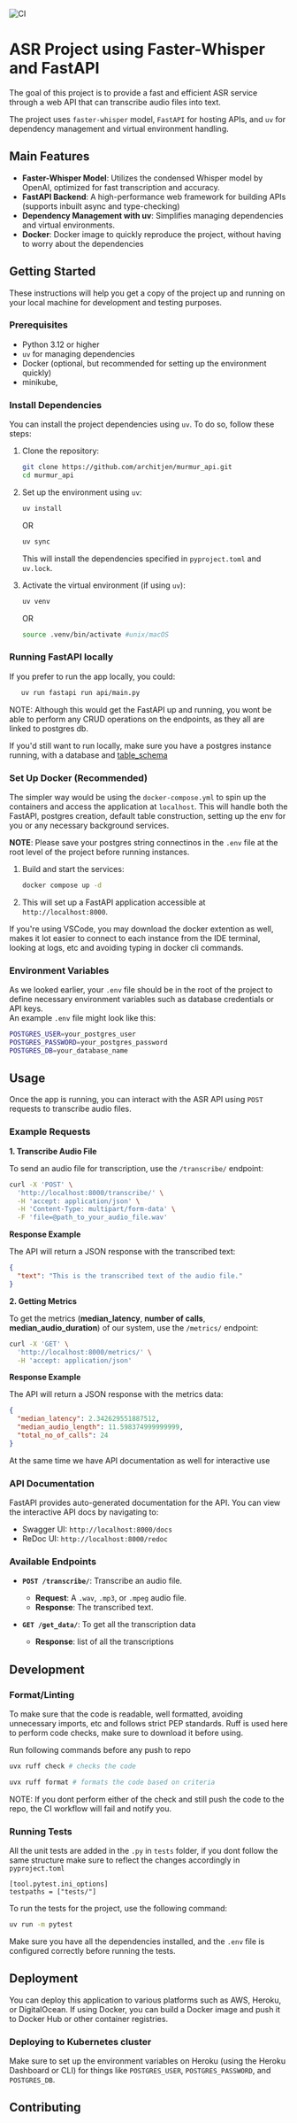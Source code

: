 ![CI](https://github.com/architjen/murmur_api/actions/workflows/code_quality_ci.yml/badge.svg)

# ASR Project using Faster-Whisper and FastAPI

The goal of this project is to provide a fast and efficient ASR service through a web API that can transcribe audio files into text.

The project uses `faster-whisper` model, `FastAPI` for hosting APIs, and `uv` for dependency management and virtual environment handling.  

## Main Features

- **Faster-Whisper Model**: Utilizes the condensed Whisper model by OpenAI, optimized for fast transcription and accuracy.
- **FastAPI Backend**: A high-performance web framework for building APIs (supports inbuilt async and type-checking)
- **Dependency Management with uv**: Simplifies managing dependencies and virtual environments.
- **Docker**: Docker image to quickly reproduce the project, without having to worry about the dependencies

## Getting Started

These instructions will help you get a copy of the project up and running on your local machine for development and testing purposes.

### Prerequisites

- Python 3.12 or higher
- `uv` for managing dependencies
- Docker (optional, but recommended for setting up the environment quickly)
- minikube, 

### Install Dependencies

You can install the project dependencies using `uv`. To do so, follow these steps:

1. Clone the repository:

   ```bash
   git clone https://github.com/architjen/murmur_api.git
   cd murmur_api
   ```

2. Set up the environment using `uv`:

   ```bash
   uv install
   ```
   OR
   ```bash
   uv sync
   ```



   This will install the dependencies specified in `pyproject.toml` and `uv.lock`.

3. Activate the virtual environment (if using `uv`):

   ```bash
   uv venv
   ```
   OR
    ```bash
   source .venv/bin/activate #unix/macOS
   ```

### Running FastAPI locally

If you prefer to run the app locally, you could:
```bash
   uv run fastapi run api/main.py
   ```
NOTE: Although this would get the FastAPI up and running, you wont be able to perform any CRUD operations on the endpoints, as they all are linked to postgres db. 

If you'd still want to run locally, make sure you have a postgres instance running, with a database and [table_schema](/app/db/create_table.sql)

### Set Up Docker (Recommended)

The simpler way would be using the `docker-compose.yml` to spin up the containers and access the application at `localhost`. This will handle both the FastAPI, postgres creation, default table construction, setting up the env for you or any necessary background services.  

**NOTE**: Please save your postgres string connectinos in the `.env` file at the root level of the project before running instances. 

1. Build and start the services:

    ```bash
    docker compose up -d
    ```

2. This will set up a FastAPI application accessible at `http://localhost:8000`.

If you're using VSCode, you may download the docker extention as well, makes it lot easier to connect to each instance from the IDE terminal, looking at logs, etc and avoiding typing in docker cli commands.

### Environment Variables

As we looked earlier, your `.env` file should be in the root of the project to define necessary environment variables such as database credentials or API keys.  
An example `.env` file might look like this:

```bash
POSTGRES_USER=your_postgres_user
POSTGRES_PASSWORD=your_postgres_password
POSTGRES_DB=your_database_name
```

## Usage

Once the app is running, you can interact with the ASR API using `POST` requests to transcribe audio files.

### Example Requests

**1. Transcribe Audio File**

To send an audio file for transcription, use the `/transcribe/` endpoint:

```bash
curl -X 'POST' \
  'http://localhost:8000/transcribe/' \
  -H 'accept: application/json' \
  -H 'Content-Type: multipart/form-data' \
  -F 'file=@path_to_your_audio_file.wav'
```

**Response Example**

The API will return a JSON response with the transcribed text:

```json
{
  "text": "This is the transcribed text of the audio file."
}
```

**2. Getting Metrics**

To get the metrics (**median_latency**, **number of calls**, **median_audio_duration**) of our system, use the `/metrics/` endpoint:

```bash
curl -X 'GET' \
  'http://localhost:8000/metrics/' \
  -H 'accept: application/json' 
```
**Response Example**

The API will return a JSON response with the metrics data:

```json
{
  "median_latency": 2.342629551887512,
  "median_audio_length": 11.598374999999999,
  "total_no_of_calls": 24
}
```

At the same time we have API documentation as well for interactive use

### API Documentation

FastAPI provides auto-generated documentation for the API. You can view the interactive API docs by navigating to:

- Swagger UI: `http://localhost:8000/docs`
- ReDoc UI: `http://localhost:8000/redoc`

### Available Endpoints

- **`POST /transcribe/`**: Transcribe an audio file.
  - **Request**: A `.wav`, `.mp3`, or `.mpeg` audio file.
  - **Response**: The transcribed text.

- **`GET /get_data/`**: To get all the transcription data
  - **Response**: list of all the transcriptions

## Development

### Format/Linting

To make sure that the code is readable, well formatted, avoiding unnecessary imports, etc and follows strict PEP standards. Ruff is used here to perform code checks, make sure to download it before using. 

Run following commands before any push to repo

```bash
uvx ruff check # checks the code
```

```bash
uvx ruff format # formats the code based on criteria
```

NOTE: If you dont perform either of the check and still push the code to the repo, the CI workflow will fail and notify you.

### Running Tests

All the unit tests are added in the `.py` in `tests` folder, if you dont follow the same structure make sure to reflect the changes accordingly in `pyproject.toml`

```
[tool.pytest.ini_options]
testpaths = ["tests/"]
```

To run the tests for the project, use the following command:

```bash
uv run -m pytest 
```

Make sure you have all the dependencies installed, and the `.env` file is configured correctly before running the tests.

## Deployment

You can deploy this application to various platforms such as AWS, Heroku, or DigitalOcean. If using Docker, you can build a Docker image and push it to Docker Hub or other container registries.

### Deploying to Kubernetes cluster

Make sure to set up the environment variables on Heroku (using the Heroku Dashboard or CLI) for things like `POSTGRES_USER`, `POSTGRES_PASSWORD`, and `POSTGRES_DB`.



## Contributing
